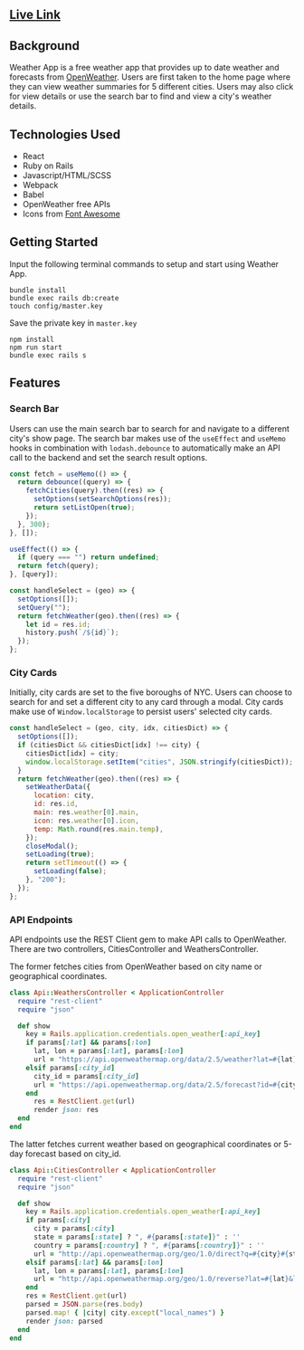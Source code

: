 ## [Live Link](https://weather-app-ywbk.herokuapp.com/)

## Background

Weather App is a free weather app that provides up to date weather and forecasts from [OpenWeather](https://openweathermap.org/).
Users are first taken to the home page where they can view weather summaries for 5 different cities. Users may also click for view details or use the search bar to find and view a city's weather details.

## Technologies Used

- React
- Ruby on Rails
- Javascript/HTML/SCSS
- Webpack
- Babel
- OpenWeather free APIs
- Icons from [Font Awesome](https://fontawesome.com/)

## Getting Started

Input the following terminal commands to setup and start using Weather App.

```
bundle install
bundle exec rails db:create
touch config/master.key
```
Save the private key in `master.key`
```
npm install
npm run start
bundle exec rails s
```

## Features

### Search Bar

Users can use the main search bar to search for and navigate to a different city's show page. The search bar makes use of the `useEffect` and `useMemo` hooks in combination with `lodash.debounce` to automatically make an API call to the backend and set the search result options.

```js
const fetch = useMemo(() => {
  return debounce((query) => {
    fetchCities(query).then((res) => {
      setOptions(setSearchOptions(res));
      return setListOpen(true);
    });
  }, 300);
}, []);

useEffect(() => {
  if (query === "") return undefined;
  return fetch(query);
}, [query]);

const handleSelect = (geo) => {
  setOptions([]);
  setQuery("");
  return fetchWeather(geo).then((res) => {
    let id = res.id;
    history.push(`/${id}`);
  });
};
```

### City Cards

Initially, city cards are set to the five boroughs of NYC. Users can choose to search for and set a different city to any card through a modal. City cards make use of `Window.localStorage` to persist users' selected city cards. 

```js
const handleSelect = (geo, city, idx, citiesDict) => {
  setOptions([]);
  if (citiesDict && citiesDict[idx] !== city) {
    citiesDict[idx] = city;
    window.localStorage.setItem("cities", JSON.stringify(citiesDict));
  }
  return fetchWeather(geo).then((res) => {
    setWeatherData({
      location: city,
      id: res.id,
      main: res.weather[0].main,
      icon: res.weather[0].icon,
      temp: Math.round(res.main.temp),
    });
    closeModal();
    setLoading(true);
    return setTimeout(() => {
      setLoading(false);
    }, "200");
  });
};
```

### API Endpoints

API endpoints use the REST Client gem to make API calls to OpenWeather. There are two controllers, CitiesController and WeathersController. 

The former fetches cities from OpenWeather based on city name or geographical coordinates.

```rb
class Api::WeathersController < ApplicationController
  require "rest-client"
  require "json"

  def show
    key = Rails.application.credentials.open_weather[:api_key]
    if params[:lat] && params[:lon]
      lat, lon = params[:lat], params[:lon]
      url = "https://api.openweathermap.org/data/2.5/weather?lat=#{lat}&lon=#{lon}&units=imperial&appid=#{key}"
    elsif params[:city_id]
      city_id = params[:city_id]
      url = "https://api.openweathermap.org/data/2.5/forecast?id=#{city_id}&units=imperial&appid=#{key}"
    end
      res = RestClient.get(url)
      render json: res
  end
end
```

The latter fetches current weather based on geographical coordinates or 5-day forecast based on city_id.

```rb
class Api::CitiesController < ApplicationController
  require "rest-client"
  require "json"

  def show
    key = Rails.application.credentials.open_weather[:api_key]
    if params[:city]
      city = params[:city]
      state = params[:state] ? ", #{params[:state]}" : ''
      country = params[:country] ? ", #{params[:country]}" : ''
      url = "http://api.openweathermap.org/geo/1.0/direct?q=#{city}#{state}#{country}&limit=5&appid=#{key}"
    elsif params[:lat] && params[:lon]
      lat, lon = params[:lat], params[:lon]
      url = "http://api.openweathermap.org/geo/1.0/reverse?lat=#{lat}&lon=#{lon}&limit=5&appid=#{key}"
    end
    res = RestClient.get(url)
    parsed = JSON.parse(res.body)
    parsed.map! { |city| city.except("local_names") }
    render json: parsed
  end
end
```
